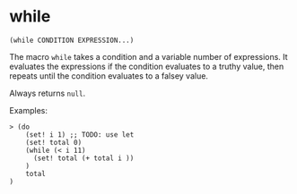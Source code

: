 # while

`(while CONDITION EXPRESSION...)`

The macro `while` takes a condition and a variable number of
expressions. It evaluates the expressions if the condition evaluates
to a truthy value, then repeats until the condition evaluates to a
falsey value.

Always returns `null`.

Examples:

    > (do
        (set! i 1) ;; TODO: use let
        (set! total 0)
        (while (< i 11)
          (set! total (+ total i ))
        )
        total
    )
    
    
        
